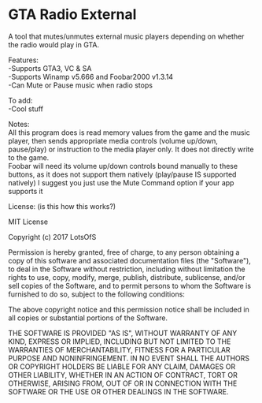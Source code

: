 # GTA Radio External
A tool that mutes/unmutes external music players depending on whether the radio would play in GTA.

Features:  
-Supports GTA3, VC & SA  
-Supports Winamp v5.666 and Foobar2000 v1.3.14  
-Can Mute or Pause music when radio stops  

To add:  
-Cool stuff  
 
Notes:  
All this program does is read memory values from the game and the music player, then sends appropriate media controls (volume up/down, pause/play) or instruction to the media player only. It does not directly write to the game.  
Foobar will need its volume up/down controls bound manually to these buttons, as it does not support them natively (play/pause IS supported natively)
I suggest you just use the Mute Command option if your app supports it





License: (is this how this works?)


MIT License

Copyright (c) 2017 LotsOfS

Permission is hereby granted, free of charge, to any person obtaining a copy
of this software and associated documentation files (the "Software"), to deal
in the Software without restriction, including without limitation the rights
to use, copy, modify, merge, publish, distribute, sublicense, and/or sell
copies of the Software, and to permit persons to whom the Software is
furnished to do so, subject to the following conditions:

The above copyright notice and this permission notice shall be included in all
copies or substantial portions of the Software.

THE SOFTWARE IS PROVIDED "AS IS", WITHOUT WARRANTY OF ANY KIND, EXPRESS OR
IMPLIED, INCLUDING BUT NOT LIMITED TO THE WARRANTIES OF MERCHANTABILITY,
FITNESS FOR A PARTICULAR PURPOSE AND NONINFRINGEMENT. IN NO EVENT SHALL THE
AUTHORS OR COPYRIGHT HOLDERS BE LIABLE FOR ANY CLAIM, DAMAGES OR OTHER
LIABILITY, WHETHER IN AN ACTION OF CONTRACT, TORT OR OTHERWISE, ARISING FROM,
OUT OF OR IN CONNECTION WITH THE SOFTWARE OR THE USE OR OTHER DEALINGS IN THE
SOFTWARE.
